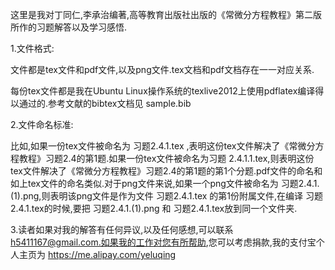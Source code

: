 这里是我对丁同仁,李承治编著,高等教育出版社出版的《常微分方程教程》第二版所作的习题解答以及学习感悟.


1.文件格式:

文件都是tex文件和pdf文件,以及png文件.tex文档和pdf文档存在一一对应关系.

每份tex文件都是我在Ubuntu Linux操作系统的texlive2012上使用pdflatex编译得以通过的.参考文献的bibtex文档见 sample.bib


2.文件命名标准:

比如,如果一份tex文件被命名为  习题2.4.1.tex  ,表明这份tex文件解决了《常微分方程教程》习题2.4的第1题.如果一份tex文件被命名为习题 2.4.1.1.tex,则表明这份tex文件解决了《常微分方程教程》习题2.4的第1题的第1个分题.pdf文件的命名和如上tex文件的命名类似.对于png文件来说,如果一个png文件被命名为 习题2.4.1.(1).png,则表明该png文件是作为文件 习题2.4.1.tex 的第1份附属文件,在编译 习题2.4.1.tex的时候,要把 习题2.4.1.(1).png 和 习题2.4.1.tex放到同一个文件夹.


3.读者如果对我的解答有任何异议,以及任何感想,可以联系 h5411167@gmail.com.如果我的工作对您有所帮助,您可以考虑捐款,我的支付宝个人主页为 https://me.alipay.com/yeluqing
